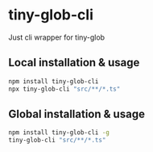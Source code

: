 
# tiny-glob-cli

Just cli wrapper for tiny-glob


## Local installation & usage

```bash
npm install tiny-glob-cli
npx tiny-glob-cli "src/**/*.ts"
```
    
## Global installation & usage

```bash
npm install tiny-glob-cli -g
tiny-glob-cli "src/**/*.ts"
```